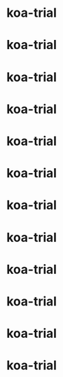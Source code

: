 # koa-trial
# koa-trial
# koa-trial
# koa-trial
# koa-trial
# koa-trial
# koa-trial
# koa-trial
# koa-trial
# koa-trial
# koa-trial
# koa-trial
